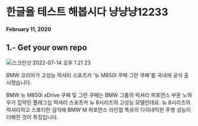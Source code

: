 # 한글을 테스트 해봅시다 냥냥냥12233

#### February 11, 2020

## 1.- Get your own repo

![스크린샷 2022-07-14 오후 1 21 23](https://user-images.githubusercontent.com/321292/178931857-de69af2f-fc1f-407c-944b-d1d906d57ddf.png)

BMW 코리아가 고성능 럭셔리 스포츠카 '뉴 M850i 쿠페·그란 쿠페'를 국내에 공식 출시했습니다.

BMW 뉴 M850i xDrive 쿠페 및 그란 쿠페는 BMW 그룹의 럭셔리 퍼포먼스 부문 노하우가 집약된 플래그십 럭셔리 스포츠카 뉴 8시리즈의 고성능 모델인데요. 뉴 8시리즈의 럭셔리하고 스포티한 감각에 BMW M 퍼포먼스 라인업 특유의 다이내믹한 주행 성능이 더해진 것이 특징입니다.
